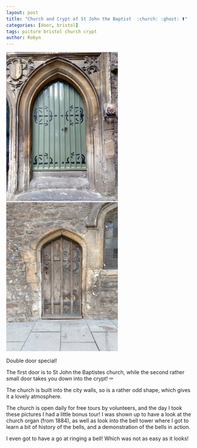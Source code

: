 ```yaml
---
layout: post
title: "Church and Crypt of St John the Baptist  :church: :ghost: ⚰️"
categories: [door, bristol]
tags: picture bristol church crypt
author: Robyn
---
```


<img src="/doors/st-johns-church.jpg" width="300" height="400" />

<img src="/doors/st-johns-crypt.jpg" width="300" height="400" />

Double door special!

<p>
The first door is to St John the Baptistes church,
while the second rather small door takes you down into the crypt! ⚰️
</p>
<p>
The church is built into the city walls,
so is a rather odd shape, which gives it a lovely atmosphere.
</p>
<p>
The church is open daily for free tours by volunteers, and the day I took these
pictures I had a little bonus tour! I was shown up to have a look at the church
organ (from 1884), as well as look into the bell tower where I got to learn a bit
of history of the bells, and a demonstration of the bells in action.
</p>
<p>
I even got to have a go at ringing a bell! Which was not as easy as it looks!
</p>
